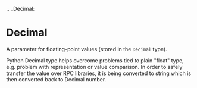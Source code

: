 [//]: # (THE CONTENT BELOW IS GENERATED. DO NOT EDIT.)
.. _Decimal:

# Decimal
[//]: # (ADD YOUR NOTES BELOW. THESE WILL BE PICKED EVERY TIME THE DOCS ARE REGENERATED. //end)
A parameter for floating-point values (stored in the ``Decimal`` type).

Python Decimal type helps overcome problems tied to plain "float" type,
e.g. problem with representation or value comparison. In order to safely
transfer the value over RPC libraries, it is being converted to string
which is then converted back to Decimal number.